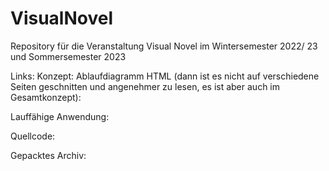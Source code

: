 # VisualNovel
Repository für die Veranstaltung Visual Novel im Wintersemester 2022/ 23 und Sommersemester 2023

Links: 
Konzept: 
Ablaufdiagramm HTML (dann ist es nicht auf verschiedene Seiten geschnitten und angenehmer zu lesen, es ist aber auch im Gesamtkonzept): 

Lauffähige Anwendung:

Quellcode: 

Gepacktes Archiv: 
